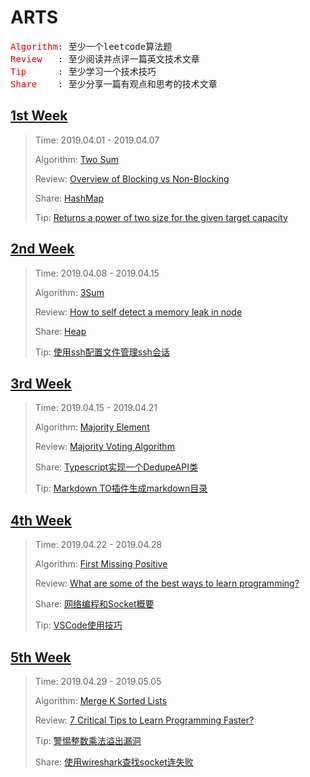 # ARTS

<pre>
<font color="#dd0000">Algorithm</font>: 至少一个leetcode算法题
<font color="#dd0000">Review   </font>: 至少阅读并点评一篇英文技术文章
<font color="#dd0000">Tip      </font>: 至少学习一个技术技巧
<font color="#dd0000">Share    </font>: 至少分享一篇有观点和思考的技术文章
</pre>

## [1st Week](./docs/1st-week/1st-week.md)

>Time: 2019.04.01 - 2019.04.07
>
>Algorithm: [Two Sum](./docs/1st-week/1st-week.md#algorithm)
>
>Review: [Overview of Blocking vs Non-Blocking](./docs/1st-week/1st-week.md#review)
>
>Share: [HashMap](./docs/1st-week/1st-week.md#share)
>
>Tip: [Returns a power of two size for the given target capacity](./docs/1st-week/1st-week.md#tip)


## [2nd Week](./docs/2nd-week/2nd-week.md)

> Time: 2019.04.08 - 2019.04.15
>
> Algorithm: [3Sum](./docs/2nd-week/2nd-week.md#algorithm)
>  
> Review: [How to self detect a memory leak in node](./docs/2nd-week/2nd-week.md#Review)
> 
> Share: [Heap](./docs/2nd-week/2nd-week.md#Share)
> 
> Tip: [使用ssh配置文件管理ssh会话](./docs/2nd-week/2nd-week.md#Tip)

## [3rd Week](./docs/3rd-week/3rd-week.md)

> Time: 2019.04.15 - 2019.04.21
>
> Algorithm: [Majority Element](./docs/3rd-week/3rd-week.md#algorithm)
>  
> Review: [Majority Voting Algorithm](./docs/3rd-week/3rd-week.md#Review)
> 
> Share: [Typescript实现一个DedupeAPI类](./docs/3rd-week/3rd-week.md#Share)
> 
> Tip: [Markdown TO插件生成markdown目录](./docs/3rd-week/3rd-week.md#Tip)

## [4th Week](./docs/4th-week/4th-week.md)

> Time: 2019.04.22 - 2019.04.28
>
> Algorithm: [First Missing Positive](./docs/4th-week/4th-week.md#algorithm)
>  
> Review: [What are some of the best ways to learn programming?](./docs/4th-week/4th-week.md#review)
> 
> Share: [网络编程和Socket概要](./docs/4th-week/4th-week.md#share)
> 
> Tip: [VSCode使用技巧](./docs/4th-week/4th-week.md#tip)

## [5th Week](./docs/5th-week/5th-week.md)

> Time: 2019.04.29 - 2019.05.05
>
> Algorithm: [Merge K Sorted Lists](./docs/5th-week/5th-week.md#algorithm)
>  
> Review: [7 Critical Tips to Learn Programming Faster?](./docs/5th-week/5th-week.md#review)
> 
> Tip: [警惕整数乘法溢出漏洞](./docs/5th-week/5th-week.md#tip)
> 
> Share: [使用wireshark查找socket连失败](./docs/5th-week/5th-week.md#share)